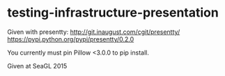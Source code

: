 # testing-infrastructure-presentation


Given with presentty: http://git.inaugust.com/cgit/presentty/
https://pypi.python.org/pypi/presentty/0.2.0

You currently must pin Pillow  <3.0.0 to pip install.


Given at SeaGL 2015

